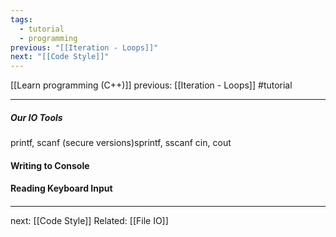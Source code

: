 ```yaml
---
tags:
  - tutorial
  - programming
previous: "[[Iteration - Loops]]"
next: "[[Code Style]]"
---
```

[[Learn programming (C++)]]  previous: [[Iteration - Loops]]   #tutorial

---
##### Our IO Tools
printf, scanf
(secure versions)sprintf, sscanf 
cin, cout

#### Writing to Console



#### Reading Keyboard Input





#### 
---
next: [[Code Style]] 
Related: [[File IO]]
